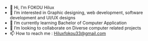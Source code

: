- 👋 Hi, I’m FOKOU Hilux
- 👀 I’m interested in Graphic designing, web development, software development and UI/UX designs
- 🌱 I’m currently learning Bachelor of Computer Application
- 💞️ I’m looking to collaborate on Diverse computer related projects
- 📫 How to reach me : Hiluxfokou33@gmail.com

<!---
hiluxfnh/hiluxfnh is a ✨ special ✨ repository because its `README.md` (this file) appears on your GitHub profile.
You can click the Preview link to take a look at your changes.
--->
